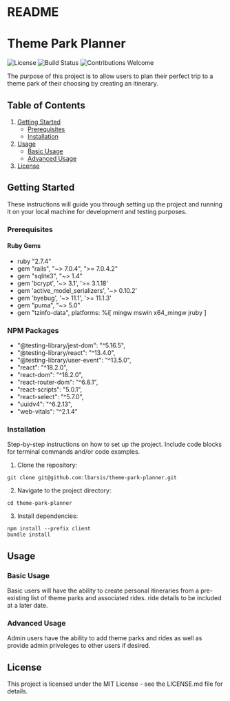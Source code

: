 # README

# Theme Park Planner

![License](https://img.shields.io/badge/license-MIT-green)
![Build Status](https://img.shields.io/travis/user/repo/master)
![Contributions Welcome](https://img.shields.io/badge/contributions-welcome-orange.svg)

The purpose of this project is to allow users to plan their perfect trip to a theme park of their choosing by creating an itinerary. 

## Table of Contents

1. [Getting Started](#getting-started)
   - [Prerequisites](#prerequisites)
   - [Installation](#installation)
2. [Usage](#usage)
   - [Basic Usage](#basic-usage)
   - [Advanced Usage](#advanced-usage)
3. [License](#license)

## Getting Started

These instructions will guide you through setting up the project and running it on your local machine for development and testing purposes.

### Prerequisites
#### Ruby Gems
- ruby "2.7.4"
- gem "rails", "~> 7.0.4", ">= 7.0.4.2"
- gem "sqlite3", "~> 1.4"
- gem 'bcrypt', '~> 3.1', '>= 3.1.18'
- gem 'active_model_serializers', '~> 0.10.2'
- gem 'byebug', '~> 11.1', '>= 11.1.3'
- gem "puma", "~> 5.0"
- gem "tzinfo-data", platforms: %i[ mingw mswin x64_mingw jruby ]

### NPM Packages
- "@testing-library/jest-dom": "^5.16.5",
- "@testing-library/react": "^13.4.0",
- "@testing-library/user-event": "^13.5.0",
- "react": "^18.2.0",
- "react-dom": "^18.2.0",
- "react-router-dom": "^6.8.1",
- "react-scripts": "5.0.1",
- "react-select": "^5.7.0",
- "uuidv4": "^6.2.13",
- "web-vitals": "^2.1.4"

### Installation

Step-by-step instructions on how to set up the project. Include code blocks for terminal commands and/or code examples.

1. Clone the repository:

```
git clone git@github.com:lbarsis/theme-park-planner.git
```

2. Navigate to the project directory:
```
cd theme-park-planner
```

3. Install dependencies:
```
npm install --prefix client
bundle install
```

## Usage

### Basic Usage
Basic users will have the ability to create personal itineraries from a pre-existing list of theme parks and associated rides. ride details to be included at a later date.

### Advanced Usage
Admin users have the ability to add theme parks and rides as well as provide admin priveleges to other users if desired.

## License
This project is licensed under the MIT License - see the LICENSE.md file for details.